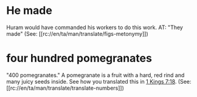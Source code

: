 # He made

Huram would have commanded his workers to do this work. AT: "They made" (See: [[rc://en/ta/man/translate/figs-metonymy]])

# four hundred pomegranates

"400 pomegranates." A pomegranate is a fruit with a hard, red rind and many juicy seeds inside. See how you translated this in [1 Kings 7:18](./18.md). (See: [[rc://en/ta/man/translate/translate-numbers]])